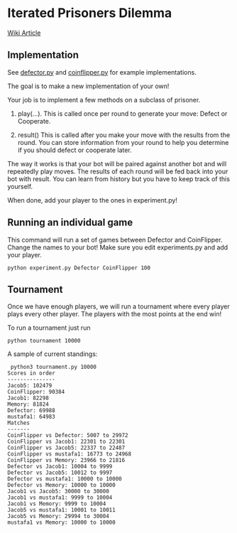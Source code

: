 # Iterated Prisoners Dilemma

[Wiki Article](https://en.wikipedia.org/wiki/Prisoner%27s_dilemma)

## Implementation

See [defector.py](defectory.py) and [coinflipper.py](coinflipper.py) for example implementations.

The goal is to make a new implementation of your own!

Your job is to implement a few methods on a subclass of prisoner.

1. play(...). This is called once per round to generate your move: Defect or Cooperate.

2. result() This is called after you make your move with the results from the round. You can store information from your round to help you determine if you should defect or cooperate later.

The way it works is that your bot will be paired against another bot and will repeatedly play moves. The results of each round will be fed back into your bot with result. You can learn from history but you have to keep track of this
yourself.

When done, add your player to the ones in experiment.py!

## Running an individual game

This command will run a set of games between Defector and CoinFlipper.
Change the names to your bot! Make sure you edit experiments.py and add your player.

```python experiment.py Defector CoinFlipper 100```

## Tournament

Once we have enough players, we will run a tournament where every player plays
every other player. The players with the most points at the end win!

To run a tournament just run

```python tournament 10000```

A sample of current standings:

```
 python3 tournament.py 10000
Scores in order
---------------
Jacob5: 102479
CoinFlipper: 90384
Jacob1: 82298
Memory: 81824
Defector: 69988
mustafa1: 64983
Matches
-------
CoinFlipper vs Defector: 5007 to 29972
CoinFlipper vs Jacob1: 22301 to 22301
CoinFlipper vs Jacob5: 22337 to 22487
CoinFlipper vs mustafa1: 16773 to 24968
CoinFlipper vs Memory: 23966 to 21816
Defector vs Jacob1: 10004 to 9999
Defector vs Jacob5: 10012 to 9997
Defector vs mustafa1: 10000 to 10000
Defector vs Memory: 10000 to 10000
Jacob1 vs Jacob5: 30000 to 30000
Jacob1 vs mustafa1: 9999 to 10004
Jacob1 vs Memory: 9999 to 10004
Jacob5 vs mustafa1: 10001 to 10011
Jacob5 vs Memory: 29994 to 30004
mustafa1 vs Memory: 10000 to 10000
```
